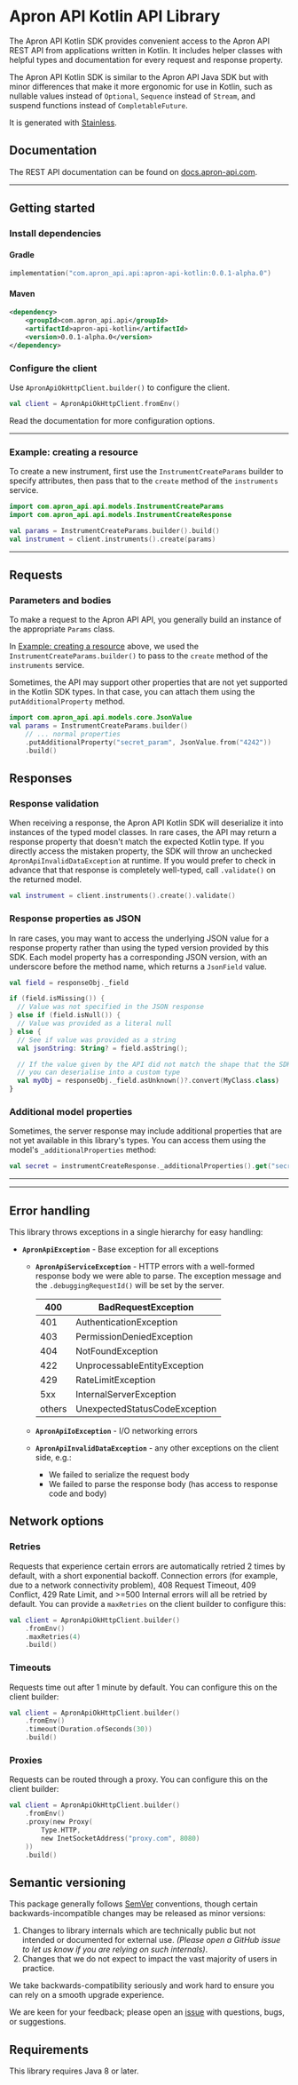 # Apron API Kotlin API Library

The Apron API Kotlin SDK provides convenient access to the Apron API REST API from applications written in Kotlin. It includes helper classes with helpful types and documentation for every request and response property.

The Apron API Kotlin SDK is similar to the Apron API Java SDK but with minor differences that make it more ergonomic for use in Kotlin, such as nullable values instead of `Optional`, `Sequence` instead of `Stream`, and suspend functions instead of `CompletableFuture`.

It is generated with [Stainless](https://www.stainlessapi.com/).

## Documentation

The REST API documentation can be found on [docs.apron-api.com](https://docs.apron-api.com).

---

## Getting started

### Install dependencies

#### Gradle

<!-- x-release-please-start-version -->

```kotlin
implementation("com.apron_api.api:apron-api-kotlin:0.0.1-alpha.0")
```

#### Maven

```xml
<dependency>
    <groupId>com.apron_api.api</groupId>
    <artifactId>apron-api-kotlin</artifactId>
    <version>0.0.1-alpha.0</version>
</dependency>
```

<!-- x-release-please-end -->

### Configure the client

Use `ApronApiOkHttpClient.builder()` to configure the client.

```kotlin
val client = ApronApiOkHttpClient.fromEnv()
```

Read the documentation for more configuration options.

---

### Example: creating a resource

To create a new instrument, first use the `InstrumentCreateParams` builder to specify attributes,
then pass that to the `create` method of the `instruments` service.

```kotlin
import com.apron_api.api.models.InstrumentCreateParams
import com.apron_api.api.models.InstrumentCreateResponse

val params = InstrumentCreateParams.builder().build()
val instrument = client.instruments().create(params)
```

---

## Requests

### Parameters and bodies

To make a request to the Apron API API, you generally build an instance of the appropriate `Params` class.

In [Example: creating a resource](#example-creating-a-resource) above, we used the `InstrumentCreateParams.builder()` to pass to
the `create` method of the `instruments` service.

Sometimes, the API may support other properties that are not yet supported in the Kotlin SDK types. In that case,
you can attach them using the `putAdditionalProperty` method.

```kotlin
import com.apron_api.api.models.core.JsonValue
val params = InstrumentCreateParams.builder()
    // ... normal properties
    .putAdditionalProperty("secret_param", JsonValue.from("4242"))
    .build()
```

## Responses

### Response validation

When receiving a response, the Apron API Kotlin SDK will deserialize it into instances of the typed model classes. In rare cases, the API may return a response property that doesn't match the expected Kotlin type. If you directly access the mistaken property, the SDK will throw an unchecked `ApronApiInvalidDataException` at runtime. If you would prefer to check in advance that that response is completely well-typed, call `.validate()` on the returned model.

```kotlin
val instrument = client.instruments().create().validate()
```

### Response properties as JSON

In rare cases, you may want to access the underlying JSON value for a response property rather than using the typed version provided by
this SDK. Each model property has a corresponding JSON version, with an underscore before the method name, which returns a `JsonField` value.

```kotlin
val field = responseObj._field

if (field.isMissing()) {
  // Value was not specified in the JSON response
} else if (field.isNull()) {
  // Value was provided as a literal null
} else {
  // See if value was provided as a string
  val jsonString: String? = field.asString();

  // If the value given by the API did not match the shape that the SDK expects
  // you can deserialise into a custom type
  val myObj = responseObj._field.asUnknown()?.convert(MyClass.class)
}
```

### Additional model properties

Sometimes, the server response may include additional properties that are not yet available in this library's types. You can access them using the model's `_additionalProperties` method:

```kotlin
val secret = instrumentCreateResponse._additionalProperties().get("secret_field")
```

---

---

## Error handling

This library throws exceptions in a single hierarchy for easy handling:

- **`ApronApiException`** - Base exception for all exceptions

  - **`ApronApiServiceException`** - HTTP errors with a well-formed response body we were able to parse. The exception message and the `.debuggingRequestId()` will be set by the server.

    | 400    | BadRequestException           |
    | ------ | ----------------------------- |
    | 401    | AuthenticationException       |
    | 403    | PermissionDeniedException     |
    | 404    | NotFoundException             |
    | 422    | UnprocessableEntityException  |
    | 429    | RateLimitException            |
    | 5xx    | InternalServerException       |
    | others | UnexpectedStatusCodeException |

  - **`ApronApiIoException`** - I/O networking errors
  - **`ApronApiInvalidDataException`** - any other exceptions on the client side, e.g.:
    - We failed to serialize the request body
    - We failed to parse the response body (has access to response code and body)

## Network options

### Retries

Requests that experience certain errors are automatically retried 2 times by default, with a short exponential backoff. Connection errors (for example, due to a network connectivity problem), 408 Request Timeout, 409 Conflict, 429 Rate Limit, and >=500 Internal errors will all be retried by default.
You can provide a `maxRetries` on the client builder to configure this:

```kotlin
val client = ApronApiOkHttpClient.builder()
    .fromEnv()
    .maxRetries(4)
    .build()
```

### Timeouts

Requests time out after 1 minute by default. You can configure this on the client builder:

```kotlin
val client = ApronApiOkHttpClient.builder()
    .fromEnv()
    .timeout(Duration.ofSeconds(30))
    .build()
```

### Proxies

Requests can be routed through a proxy. You can configure this on the client builder:

```kotlin
val client = ApronApiOkHttpClient.builder()
    .fromEnv()
    .proxy(new Proxy(
        Type.HTTP,
        new InetSocketAddress("proxy.com", 8080)
    ))
    .build()
```

## Semantic versioning

This package generally follows [SemVer](https://semver.org/spec/v2.0.0.html) conventions, though certain backwards-incompatible changes may be released as minor versions:

1. Changes to library internals which are technically public but not intended or documented for external use. _(Please open a GitHub issue to let us know if you are relying on such internals)_.
2. Changes that we do not expect to impact the vast majority of users in practice.

We take backwards-compatibility seriously and work hard to ensure you can rely on a smooth upgrade experience.

We are keen for your feedback; please open an [issue](https://www.github.com/spospekhov/open-api-poc/issues) with questions, bugs, or suggestions.

## Requirements

This library requires Java 8 or later.
